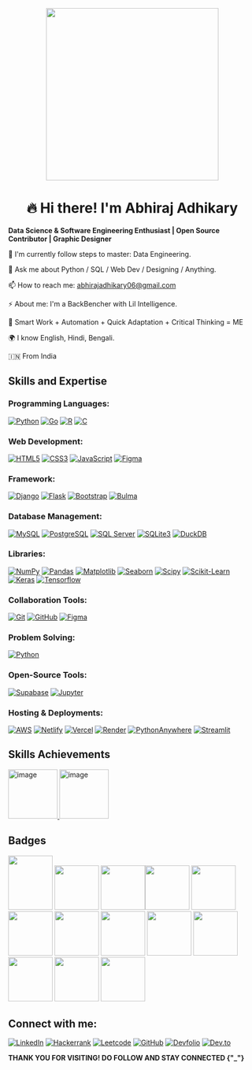 <div align="center">
  <img src="https://github.com/user-attachments/assets/20e41aaa-f73a-4ca2-9b9c-26ce1210b255" width="350" style="vertical-align: middle;">
  <h1>🔥 Hi there! I'm Abhiraj Adhikary</h1>
</div>




**Data Science & Software Engineering Enthusiast | Open Source Contributor | Graphic Designer**

🌱 I'm currently follow steps to master: Data Engineering.

💬 Ask me about Python / SQL / Web Dev / Designing / Anything.

📫 How to reach me: abhirajadhikary06@gmail.com

⚡ About me: I'm a BackBencher with Lil Intelligence.

💪 Smart Work + Automation + Quick Adaptation + Critical Thinking = ME

🌍 I know English, Hindi, Bengali.

🇮🇳 From India

## Skills and Expertise

### Programming Languages:
[![Python](https://img.shields.io/badge/Python-3776AB?style=for-the-badge&logo=python&logoColor=white)](https://www.python.org/)
[![Go](https://img.shields.io/badge/Go-00ADD8?style=for-the-badge&logo=go&logoColor=white)](https://golang.org/)
[![R](https://img.shields.io/badge/R-276DC3?style=for-the-badge&logo=r&logoColor=white)](https://www.r-project.org/)
[![C](https://img.shields.io/badge/C-A8B9CC?style=for-the-badge&logo=c&logoColor=white)](https://en.wikipedia.org/wiki/C_(programming_language))

### Web Development:
[![HTML5](https://img.shields.io/badge/HTML5-E34F26?style=for-the-badge&logo=html5&logoColor=white)](https://developer.mozilla.org/en-US/docs/Web/HTML)
[![CSS3](https://img.shields.io/badge/CSS3-1572B6?style=for-the-badge&logo=css3&logoColor=white)](https://developer.mozilla.org/en-US/docs/Web/CSS)
[![JavaScript](https://img.shields.io/badge/JavaScript-F7DF1E?style=for-the-badge&logo=javascript&logoColor=black)](https://developer.mozilla.org/en-US/docs/Web/JavaScript)
[![Figma](https://img.shields.io/badge/Figma-F24E1E?style=for-the-badge&logo=figma&logoColor=white)](https://www.figma.com/)

### Framework:
[![Django](https://img.shields.io/badge/Django-092E20?style=for-the-badge&logo=django&logoColor=white)](https://www.djangoproject.com/)
[![Flask](https://img.shields.io/badge/Flask-000000?style=for-the-badge&logo=flask&logoColor=white)](https://flask.palletsprojects.com/)
[![Bootstrap](https://img.shields.io/badge/Bootstrap-7952B3?style=for-the-badge&logo=bootstrap&logoColor=white)](https://getbootstrap.com/)
[![Bulma](https://img.shields.io/badge/Bulma-00D1B2?style=for-the-badge&logo=bulma&logoColor=white)](https://bulma.io/)


### Database Management:
[![MySQL](https://img.shields.io/badge/MySQL-4479A1?style=for-the-badge&logo=mysql&logoColor=white)](https://www.mysql.com/)
[![PostgreSQL](https://img.shields.io/badge/PostgreSQL-336791?style=for-the-badge&logo=postgresql&logoColor=white)](https://www.postgresql.org/)
[![SQL Server](https://img.shields.io/badge/SQL_Server-CC2927?style=for-the-badge&logo=microsoftsqlserver&logoColor=white)](https://www.microsoft.com/en-us/sql-server)
[![SQLite3](https://img.shields.io/badge/SQLite3-003B57?style=for-the-badge&logo=sqlite&logoColor=white)](https://www.sqlite.org/)
[![DuckDB](https://img.shields.io/badge/DuckDB-FF4B4B?style=for-the-badge&logo=duckdb&logoColor=white)](https://duckdb.org/)



### Libraries:
[![NumPy](https://img.shields.io/badge/NumPy-013243?style=for-the-badge&logo=numpy&logoColor=white)](https://numpy.org/)
[![Pandas](https://img.shields.io/badge/Pandas-150458?style=for-the-badge&logo=pandas&logoColor=white)](https://pandas.pydata.org/)
[![Matplotlib](https://img.shields.io/badge/Matplotlib-007ACC?style=for-the-badge&logo=matplotlib&logoColor=white)](https://matplotlib.org/)
[![Seaborn](https://img.shields.io/badge/Seaborn-3776AB?style=for-the-badge&logo=seaborn&logoColor=white)](https://seaborn.pydata.org/)
[![Scipy](https://img.shields.io/badge/SciPy-8CAAE6?style=for-the-badge&logo=scipy&logoColor=white)](https://scipy.org/)
[![Scikit-Learn](https://img.shields.io/badge/Scikit_Learn-F7931E?style=for-the-badge&logo=scikit-learn&logoColor=white)](https://scikit-learn.org/)
[![Keras](https://img.shields.io/badge/Keras-D00000?style=for-the-badge&logo=keras&logoColor=white)](https://keras.io/)
[![Tensorflow](https://img.shields.io/badge/TensorFlow-FF6F00?style=for-the-badge&logo=tensorflow&logoColor=white)](https://www.tensorflow.org/)

### Collaboration Tools:
[![Git](https://img.shields.io/badge/Git-F05032?style=for-the-badge&logo=git&logoColor=white)](https://git-scm.com/)
[![GitHub](https://img.shields.io/badge/GitHub-181717?style=for-the-badge&logo=github&logoColor=white)](https://github.com/)
[![Figma](https://img.shields.io/badge/Figma-F24E1E?style=for-the-badge&logo=figma&logoColor=white)](https://www.figma.com/)


### Problem Solving:
[![Python](https://img.shields.io/badge/Python-3776AB?style=for-the-badge&logo=python&logoColor=white)](https://www.python.org/)


### Open-Source Tools:
[![Supabase](https://img.shields.io/badge/Supabase-3ECF8E?style=for-the-badge&logo=supabase&logoColor=white)](https://supabase.com/)
[![Jupyter](https://img.shields.io/badge/Jupyter-F37626?style=for-the-badge&logo=jupyter&logoColor=white)](https://jupyter.org/)


### Hosting & Deployments:
[![AWS](https://img.shields.io/badge/AWS-FF9900?style=for-the-badge&logo=amazonaws&logoColor=white)](https://aws.amazon.com/)
[![Netlify](https://img.shields.io/badge/Netlify-00C7B7?style=for-the-badge&logo=netlify&logoColor=white)](https://www.netlify.com/)
[![Vercel](https://img.shields.io/badge/Vercel-000000?style=for-the-badge&logo=vercel&logoColor=white)](https://vercel.com/)
[![Render](https://img.shields.io/badge/Render-8a05ff?style=for-the-badge&logo=render&logoColor=white)](https://render.com/)
[![PythonAnywhere](https://img.shields.io/badge/PythonAnywhere-139FD7?style=for-the-badge&logo=python&logoColor=white)](https://www.pythonanywhere.com/)
[![Streamlit](https://img.shields.io/badge/Streamlit-FF4B4B?style=for-the-badge&logo=streamlit&logoColor=white)](https://streamlit.io/)



## Skills Achievements
<a href="https://www.hackerrank.com/abhirajadhikary1">
    <img src="https://github.com/user-attachments/assets/c6de0763-1705-4516-9531-cf4932ede734" alt="image" width="100" height="100">
</a>
<a href="https://www.hackerrank.com/abhirajadhikary1">
    <img src="https://github.com/abhirajadhikary06/abhirajadhikary06/assets/171187625/75e4bf72-2f50-4616-88b3-bc047e19b7ab" alt="image" width="100" height="100">
</a>



## Badges
<img src="https://github.com/abhirajadhikary06/abhirajadhikary06/assets/171187625/4682dafd-bf4a-4c70-a531-c1b4d6d97a99" width="90px" height="110.59px" />  <img src="https://assets.leetcode.com/static_assets/public/images/badges/2024/gif/2024-06.gif" width="90px" height="90px" /> <img src="https://assets.leetcode.com/static_assets/others/Introduction_to_Pandas.gif" width="90px" height="90px" /><img src="https://assets.holopin.io/hf2024levels/level4-sloth-hello-tea-robe-witch-eclipse.webp" width="90px" height="90px" /> <img src="https://assets.leetcode.com/static_assets/marketing/2024-50.gif" width="90px" height="90px" /> <img src="https://tinyurl.com/2xu4jh24" width="90px" height="90px" /> <img src="https://github.com/user-attachments/assets/a17aafdd-e7cd-4393-b406-359afedaa277" width="90px" height="90px" /> <img src="https://quira.sh/images/badges/daytona-23-badge.svg" width="90px" height="90px" /> <img src="https://quira.sh/images/badges/hacktoberfest-megaquest-impact.svg" width="90px" height="90px" /> <img src="https://github.com/user-attachments/assets/0ff0e752-e75b-49d8-87fe-2832cc2d6511" width="90px" height="90px" /> <img src="https://github.com/user-attachments/assets/e3331047-fcc1-476f-b22c-d6124396132d" width="90px" height="90px" /> <img src="https://github.com/user-attachments/assets/320a99b1-61b7-44f7-9648-8e0c4a316fc6" width="90px" height="90px"/> <img src="https://github.com/user-attachments/assets/cae3f068-7dd5-4edc-928b-70891716579d" width="90px" height="90px"/>


## Connect with me:

[![LinkedIn](https://img.shields.io/badge/LinkedIn-0077B5?style=for-the-badge&logo=linkedin&logoColor=white)](https://www.linkedin.com/in/abhirajadhikary06)
[![Hackerrank](https://img.shields.io/badge/Hackerrank-2EC866?style=for-the-badge&logo=hackerrank&logoColor=white)](https://www.hackerrank.com/profile/abhirajadhikary1)
[![Leetcode](https://img.shields.io/badge/Leetcode-FFA116?style=for-the-badge&logo=leetcode&logoColor=black)](https://leetcode.com/u/0vz9vQHr2y/)
[![GitHub](https://img.shields.io/badge/GitHub-181717?style=for-the-badge&logo=github&logoColor=white)](https://github.com/abhirajadhikary06)
[![Devfolio](https://img.shields.io/badge/Devfolio-Profile-9cf?style=for-the-badge&logo=devfolio)](https://devfolio.co/@abhirajadhikary)
[![Dev.to](https://img.shields.io/badge/Dev.to-0A0A0A?style=for-the-badge&logo=dev.to&logoColor=white)](https://dev.to/abhirajadhikary06)


**THANK YOU FOR VISITING! DO FOLLOW AND STAY CONNECTED {"_"}**
